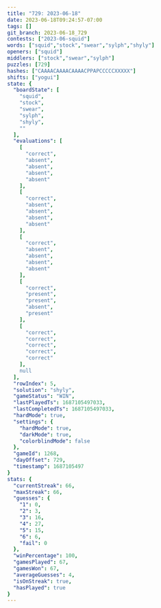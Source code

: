 ```yaml
---
title: "729: 2023-06-18"
date: 2023-06-18T09:24:57-07:00
tags: []
git_branch: 2023-06-18_729
contests: ["2023-06-squid"]
words: ["squid","stock","swear","sylph","shyly"]
openers: ["squid"]
middlers: ["stock","swear","sylph"]
puzzles: [729]
hashes: ["CAAAACAAAACAAAACPPAPCCCCCXXXXX"]
shifts: ["yogui"]
state: {
  "boardState": [
    "squid",
    "stock",
    "swear",
    "sylph",
    "shyly",
    ""
  ],
  "evaluations": [
    [
      "correct",
      "absent",
      "absent",
      "absent",
      "absent"
    ],
    [
      "correct",
      "absent",
      "absent",
      "absent",
      "absent"
    ],
    [
      "correct",
      "absent",
      "absent",
      "absent",
      "absent"
    ],
    [
      "correct",
      "present",
      "present",
      "absent",
      "present"
    ],
    [
      "correct",
      "correct",
      "correct",
      "correct",
      "correct"
    ],
    null
  ],
  "rowIndex": 5,
  "solution": "shyly",
  "gameStatus": "WIN",
  "lastPlayedTs": 1687105497033,
  "lastCompletedTs": 1687105497033,
  "hardMode": true,
  "settings": {
    "hardMode": true,
    "darkMode": true,
    "colorblindMode": false
  },
  "gameId": 1268,
  "dayOffset": 729,
  "timestamp": 1687105497
}
stats: {
  "currentStreak": 66,
  "maxStreak": 66,
  "guesses": {
    "1": 0,
    "2": 3,
    "3": 16,
    "4": 27,
    "5": 15,
    "6": 6,
    "fail": 0
  },
  "winPercentage": 100,
  "gamesPlayed": 67,
  "gamesWon": 67,
  "averageGuesses": 4,
  "isOnStreak": true,
  "hasPlayed": true
}
---
```

<!-- more -->
